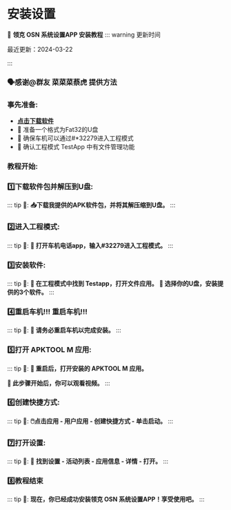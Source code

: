 # **安装设置**
🚗 **领克 OSN 系统设置APP 安装教程**
::: warning 更新时间

最近更新：2024-03-22

:::

### **🗣感谢@群友 菜菜菜蔡虎 提供方法**

### **事先准备:**
   - **[点击下载软件](https://pan.quark.cn/s/6167a92d73da)**
   - 📁 准备一个格式为Fat32的U盘
   - 🚗 确保车机可以通过#*32279进入工程模式
   - 🧰 确认工程模式 TestApp 中有文件管理功能

 ### **教程开始:**

 ### **1️⃣下载软件包并解压到U盘:**
   
 ::: tip 💬:
  **📥下载我提供的APK软件包，并将其解压缩到U盘。**
 :::

### **2️⃣进入工程模式:**
 ::: tip 💬:
  **📱 打开车机电话app，输入#32279进入工程模式。**
 :::


### **3️⃣安装软件:**
 ::: tip 💬:
 **📂 在工程模式中找到 Testapp，打开文件应用。**
 **📲 选择你的U盘，安装提供的3个软件。**
 :::



### **4️⃣重启车机!!! 重启车机!!!**
::: tip 💬:
**🔄 请务必重启车机以完成安装。**
:::


### **5️⃣打开 APKTOOL M 应用:**
::: tip 💬:
**📱 重启后，打开安装的 APKTOOL M 应用。**

**🎥 此步骤开始后，你可以观看视频。**
:::


### **6️⃣创建快捷方式:**
::: tip 💬:
**🖱️点击应用 - 用户应用 - 创建快捷方式 - 单击启动。**
:::


### **7️⃣打开设置:**
::: tip 💬:
🔧 **找到设置 - 活动列表 - 应用信息 - 详情 - 打开。**
:::


### **8️⃣教程结束**
::: tip 💬:
 **现在，你已经成功安装领克 OSN 系统设置APP！享受使用吧。**
:::


